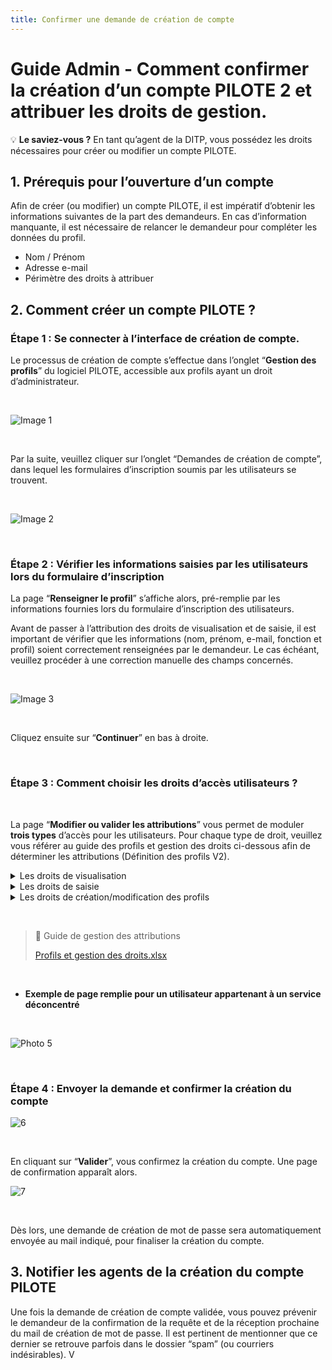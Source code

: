```yaml
---
title: Confirmer une demande de création de compte
---
```


# Guide Admin - Comment confirmer la création d’un compte PILOTE 2 et attribuer les droits de gestion.

💡 **Le saviez-vous ?**
En tant qu’agent de la DITP, vous possédez les droits nécessaires pour créer ou modifier un compte PILOTE.


## 1. Prérequis pour l’ouverture d’un compte

Afin de créer (ou modifier) un compte PILOTE, il est impératif d’obtenir les informations suivantes de la part des demandeurs. En cas d’information manquante, il est nécessaire de relancer le demandeur pour compléter les données du profil.

- Nom / Prénom
- Adresse e-mail
- Périmètre des droits à attribuer

## 2. Comment créer un compte PILOTE ?

### **Étape 1 : Se connecter à l’interface de création de compte.**

Le processus de création de compte s’effectue dans l’onglet “**Gestion des profils**” du logiciel PILOTE, accessible aux profils ayant un droit d’administrateur. 

&nbsp;

![Image 1](https://user-images.githubusercontent.com/126496745/222680613-d360f6b1-4faa-4c43-abd3-51efce4e9ce3.png)

&nbsp;

Par la suite, veuillez cliquer sur l’onglet “Demandes de création de compte”, dans lequel les formulaires d’inscription soumis par les utilisateurs se trouvent.

&nbsp;

![Image 2](https://user-images.githubusercontent.com/126496745/222680622-b6fb4ab8-ac2e-45c7-8076-98ece07ce314.png)

&nbsp;

### Étape 2 : Vérifier les informations saisies par les utilisateurs lors du formulaire d’inscription

La page “**Renseigner le profil**” s’affiche alors, pré-remplie par les informations fournies lors du formulaire d’inscription des utilisateurs.

Avant de passer à l’attribution des droits de visualisation et de saisie, il est important de vérifier que les informations (nom, prénom, e-mail, fonction et profil) soient correctement renseignées par le demandeur. Le cas échéant, veuillez procéder à une correction manuelle des champs concernés.

&nbsp;

![Image 3](https://user-images.githubusercontent.com/126496745/222680672-3a75185c-6c1c-41db-8d9c-439e89627d83.png)

&nbsp;

Cliquez ensuite sur “**Continuer**” en bas à droite.

&nbsp;
### Étape 3 : Comment choisir les droits d’accès utilisateurs ?

&nbsp;

La page “**Modifier ou valider les attributions**” vous permet de moduler **trois types** d’accès pour les utilisateurs. Pour chaque type de droit, veuillez vous référer au guide des profils et gestion des droits ci-dessous afin de déterminer les attributions (Définition des profils V2).

<details>
<summary>Les droits de visualisation</summary>
<br>
 Ils correspondent à ce que voient les utilisateurs sur la page de l’outil PILOTE. Ceux-ci sont divisés en deux sections : la page d’accueil présentant un panorama des taux d’avancement à l’échelle sélectionnée, ainsi que les pages chantiers propres à chacun des chantiers des politiques prioritaires du gouvernement. </details>

    
   
  <details>
<summary>Les droits de saisie</summary>
<br>
  Ils correspondent aux autorisations de saisie des données qualitatives ,(météo et commentaires pour les différents chantiers) et des données quantitatives (import de données pour les indicateurs). </details>

  

<details>
<summary>Les droits de création/modification des profils</summary>
<br>
    Ils correspondent à l’attribution des droits administrateurs sur l’outil PILOTE 2, permettant de créer un nouveau profil ou de modifier un profil existant (coordonnées et attributions).
</details>
    
&nbsp;

> 📄 Guide de gestion des attributions
> 
> [Profils et gestion des droits.xlsx](Guide%20Admin%20-%20Comment%20confirmer%20la%20cre%CC%81ation%20d%E2%80%99un%20%2046aa4dc3c7664d38a603015c4a3e1059/Profils_et_gestion_des_droits.xlsx)

&nbsp;

- **Exemple de page remplie pour un utilisateur appartenant à un service déconcentré**


&nbsp;

![Photo 5](https://user-images.githubusercontent.com/126496745/222680807-4bc5bd88-f56b-4a79-a700-37bf113f6265.png)

&nbsp;

### Étape 4 : Envoyer la demande et confirmer la création du compte

 
![6](https://user-images.githubusercontent.com/126496745/222680784-05e9978c-914e-4b6a-8d93-6fc37382a0a9.png)

&nbsp;

En cliquant sur “**Valider**”, vous confirmez la création du compte. Une page de confirmation apparaît alors. 

![7](https://user-images.githubusercontent.com/126496745/222680926-9da30e9c-0692-4aaa-b676-2a90244f7fba.png)

&nbsp;

Dès lors, une demande de création de mot de passe sera automatiquement envoyée au mail indiqué, pour finaliser la création du compte. 


## 3. Notifier les agents de la création du compte PILOTE


Une fois la demande de création de compte validée, vous pouvez prévenir le demandeur de la confirmation de la requête et de la réception prochaine du mail de création de mot de passe. Il est pertinent de mentionner que ce dernier se retrouve parfois dans le dossier “spam” (ou courriers indésirables). V
